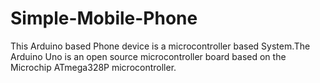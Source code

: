# Simple-Mobile-Phone
This Arduino based Phone device is a microcontroller based System.The Arduino Uno is an open source microcontroller board based on the Microchip ATmega328P microcontroller.
